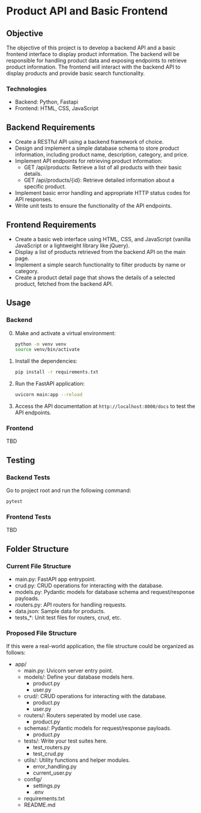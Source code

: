 # Product API and Basic Frontend

## Objective
The objective of this project is to develop a backend API and a basic frontend interface to display product information. The backend will be responsible for handling product data and exposing endpoints to retrieve product information. The frontend will interact with the backend API to display products and provide basic search functionality.

### Technologies
- Backend: Python, Fastapi
- Frontend: HTML, CSS, JavaScript

## Backend Requirements
- Create a RESTful API using a backend framework of choice. 
- Design and implement a simple database schema to store product information, including product name, description, category, and price.
- Implement API endpoints for retrieving product information:
    - GET /api/products: Retrieve a list of all products with their basic details.
    - GET /api/products/{id}: Retrieve detailed information about a specific product.
- Implement basic error handling and appropriate HTTP status codes for API responses.
- Write unit tests to ensure the functionality of the API endpoints.

## Frontend Requirements
- Create a basic web interface using HTML, CSS, and JavaScript (vanilla JavaScript or a lightweight library like jQuery).
- Display a list of products retrieved from the backend API on the main page.
- Implement a simple search functionality to filter products by name or category.
- Create a product detail page that shows the details of a selected product, fetched from the backend API.

## Usage

### Backend
0. Make and activate a virtual environment:
    ```bash
    python -m venv venv
    source venv/bin/activate
    ```
1. Install the dependencies:
    ```bash
    pip install -r requirements.txt
    ```
2. Run the FastAPI application:
    ```bash
    uvicorn main:app --reload
    ```
3. Access the API documentation at `http://localhost:8000/docs` to test the API endpoints.

### Frontend
TBD

## Testing
### Backend Tests
Go to project root and run the following command:
```bash
pytest
```
### Frontend Tests
TBD


## Folder Structure

### Current File Structure
- main.py: FastAPI app entrypoint.
- crud.py: CRUD operations for interacting with the database.
- models.py: Pydantic models for database schema and request/response payloads.
- routers.py: API routers for handling requests.
- data.json: Sample data for products.
- tests_*: Unit test files for routers, crud, etc.

### Proposed File Structure
If this were a real-world application, the file structure could be organized as follows:

- app/
    - main.py: Uvicorn server entry point.
    - models/: Define your database models here.
        - product.py
        - user.py
    - crud/: CRUD operations for interacting with the database.
        - product.py
        - user.py
    - routers/: Routers seperated by model use case.
        - product.py
    - schemas/: Pydantic models for request/response payloads.
        - product.py
    - tests/: Write your test suites here.
        - test_routers.py
        - test_crud.py
    - utils/: Utility functions and helper modules.
        - error_handling.py
        - current_user.py
    - config/
        - settings.py
        - .env
    - requirements.txt
    - README.md